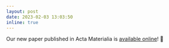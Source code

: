 ```yaml
---
layout: post
date: 2023-02-03 13:03:50
inline: true
---
```


Our new paper published in Acta Materialia is [available online](https://www.sciencedirect.com/science/article/pii/S1359645423000666)! :tada: 